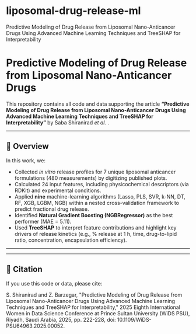 # liposomal-drug-release-ml
Predictive Modeling of Drug Release from Liposomal Nano-Anticancer Drugs Using Advanced Machine Learning Techniques and TreeSHAP for Interpretability
# Predictive Modeling of Drug Release from Liposomal Nano-Anticancer Drugs

This repository contains all code and data supporting the article **“Predictive Modeling of Drug Release from Liposomal Nano-Anticancer Drugs Using Advanced Machine Learning Techniques and TreeSHAP for Interpretability”** by Saba Shiranirad _et al._ .

---

## 📖 Overview

In this work, we:

- Collected _in vitro_ release profiles for 7 unique liposomal anticancer formulations (480 measurements) by digitizing published plots.
- Calculated 24 input features, including physicochemical descriptors (via RDKit) and experimental conditions.
- Applied **nine** machine-learning algorithms (Lasso, PLS, SVR, k-NN, DT, RF, XGB, LGBM, NGB) within a nested cross-validation framework to predict fractional drug release.
- Identified **Natural Gradient Boosting (NGBRegressor)** as the best performer (MAE = 5.11).
- Used **TreeSHAP** to interpret feature contributions and highlight key drivers of release kinetics (e.g., % release at 1 h, time, drug-to-lipid ratio, concentration, encapsulation efficiency).

---

---

## 📑 Citation
If you use this code or data, please cite:

S. Shiranirad and Z. Barzegar, "Predictive Modeling of Drug Release from Liposomal Nano-Anticancer Drugs Using Advanced Machine Learning Techniques and TreeSHAP for Interpretability," 2025 Eighth International Women in Data Science Conference at Prince Sultan University (WiDS PSU), Riyadh, Saudi Arabia, 2025, pp. 222-228, doi: 10.1109/WiDS-PSU64963.2025.00052.

